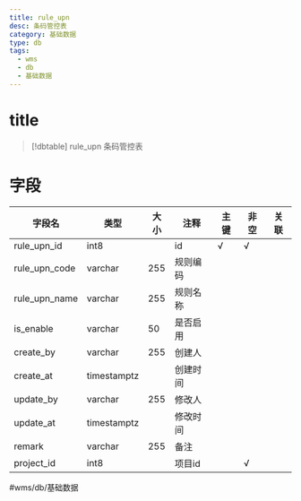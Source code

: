 ```yaml
---
title: rule_upn
desc: 条码管控表
category: 基础数据
type: db
tags:
  - wms
  - db
  - 基础数据
---
```


# title
>[!dbtable] rule_upn
> 条码管控表

# 字段
| 字段名 | 类型 | 大小 | 注释 | 主键 | 非空 | 关联 |
| --- | --- | --- | --- | --- | --- | --- |
| rule_upn_id | int8 |  | id | √ | √ |  |
| rule_upn_code | varchar | 255 | 规则编码 |  |  |  |
| rule_upn_name | varchar | 255 | 规则名称 |  |  |  |
| is_enable | varchar | 50 | 是否启用 |  |  |  |
| create_by | varchar | 255 | 创建人 |  |  |  |
| create_at | timestamptz |  | 创建时间 |  |  |  |
| update_by | varchar | 255 | 修改人 |  |  |  |
| update_at | timestamptz |  | 修改时间 |  |  |  |
| remark | varchar | 255 | 备注 |  |  |  |
| project_id | int8 |  | 项目id |  | √ |  |
#wms/db/基础数据
